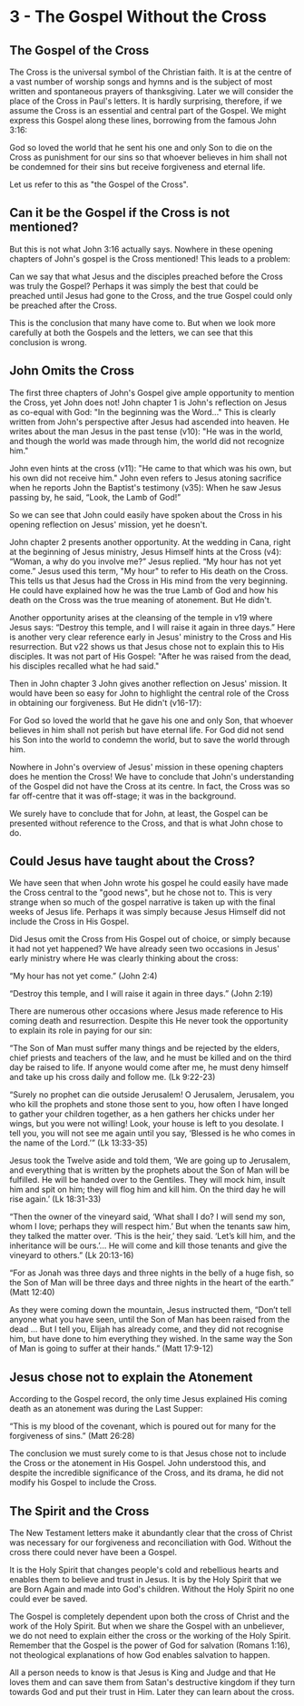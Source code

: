 # 3 - The Gospel Without the Cross

## The Gospel of the Cross

The Cross is the universal symbol of the Christian faith. It is at the centre of a vast number of worship songs and hymns and is the subject of most written and spontaneous prayers of thanksgiving. Later we will consider the place of the Cross in Paul's letters. It is hardly surprising, therefore, if we assume the Cross is an essential and central part of the Gospel. We might express this Gospel along these lines, borrowing from the famous John 3:16:

God so loved the world that he sent his one and only Son to die on the Cross as punishment for our sins so that whoever believes in him shall not be condemned for their sins but receive forgiveness and eternal life.

Let us refer to this as "the Gospel of the Cross".

## Can it be the Gospel if the Cross is not mentioned?

But this is not what John 3:16 actually says. Nowhere in these opening chapters of John's gospel is the Cross mentioned! This leads to a problem:

Can we say that what Jesus and the disciples preached before the Cross was truly the Gospel? Perhaps it was simply the best that could be preached until Jesus had gone to the Cross, and the true Gospel could only be preached after the Cross.

This is the conclusion that many have come to. But when we look more carefully at both the Gospels and the letters, we can see that this conclusion is wrong.

## John Omits the Cross

The first three chapters of John's Gospel give ample opportunity to mention the Cross, yet John does not! John chapter 1 is John's reflection on Jesus as co-equal with God: "In the beginning was the Word..." This is clearly written from John's perspective after Jesus had ascended into heaven. He writes about the man Jesus in the past tense (v10): "He was in the world, and though the world was made through him, the world did not recognize him."

John even hints at the cross (v11): "He came to that which was his own, but his own did not receive him." John even refers to Jesus atoning sacrifice when he reports John the Baptist's testimony (v35): When he saw Jesus passing by, he said, “Look, the Lamb of God!”

So we can see that John could easily have spoken about the Cross in his opening reflection on Jesus' mission, yet he doesn't.

John chapter 2 presents another opportunity. At the wedding in Cana, right at the beginning of Jesus ministry, Jesus Himself hints at the Cross (v4): “Woman, a why do you involve me?” Jesus replied. “My hour has not yet come.” Jesus used this term, "My hour" to refer to His death on the Cross. This tells us that Jesus had the Cross in His mind from the very beginning. He could have explained how he was the true Lamb of God and how his death on the Cross was the true meaning of atonement. But He didn't.

Another opportunity arises at the cleansing of the temple in v19 where Jesus says: “Destroy this temple, and I will raise it again in three days.” Here is another very clear reference early in Jesus' ministry to the Cross and His resurrection. But v22 shows us that Jesus chose not to explain this to His disciples. It was not part of His Gospel: "After he was raised from the dead, his disciples recalled what he had said."

Then in John chapter 3 John gives another reflection on Jesus' mission. It would have been so easy for John to highlight the central role of the Cross in obtaining our forgiveness. But He didn't (v16-17):

For God so loved the world that he gave his one and only Son, that whoever believes in him shall not perish but have eternal life. For God did not send his Son into the world to condemn the world, but to save the world through him.

Nowhere in John's overview of Jesus' mission in these opening chapters does he mention the Cross! We have to conclude that John's understanding of the Gospel did not have the Cross at its centre. In fact, the Cross was so far off-centre that it was off-stage; it was in the background.

We surely have to conclude that for John, at least, the Gospel can be presented without reference to the Cross, and that is what John chose to do.

## Could Jesus have taught about the Cross?

We have seen that when John wrote his gospel he could easily have made the Cross central to the "good news", but he chose not to. This is very strange when so much of the gospel narrative is taken up with the final weeks of Jesus life. Perhaps it was simply because Jesus Himself did not include the Cross in His Gospel.

Did Jesus omit the Cross from His Gospel out of choice, or simply because it had not yet happened? We have already seen two occasions in Jesus' early ministry where He was clearly thinking about the cross:

“My hour has not yet come.” (John 2:4)

“Destroy this temple, and I will raise it again in three days.” (John 2:19)

There are numerous other occasions where Jesus made reference to His coming death and resurrection. Despite this He never took the opportunity to explain its role in paying for our sin:

“The Son of Man must suffer many things and be rejected by the elders, chief priests and teachers of the law, and he must be killed and on the third day be raised to life. If anyone would come after me, he must deny himself and take up his cross daily and follow me. (Lk 9:22-23)

“Surely no prophet can die outside Jerusalem! O Jerusalem, Jerusalem, you who kill the prophets and stone those sent to you, how often I have longed to gather your children together, as a hen gathers her chicks under her wings, but you were not willing! Look, your house is left to you desolate. I tell you, you will not see me again until you say, ‘Blessed is he who comes in the name of the Lord.’” (Lk 13:33-35)

Jesus took the Twelve aside and told them, ‘We are going up to Jerusalem, and everything that is written by the prophets about the Son of Man will be fulfilled. He will be handed over to the Gentiles. They will mock him, insult him and spit on him; they will flog him and kill him. On the third day he will rise again.’ (Lk 18:31-33)

“Then the owner of the vineyard said, ‘What shall I do? I will send my son, whom I love; perhaps they will respect him.’ But when the tenants saw him, they talked the matter over. ‘This is the heir,’ they said. ‘Let’s kill him, and the inheritance will be ours.’... He will come and kill those tenants and give the vineyard to others.” (Lk 20:13-16)

“For as Jonah was three days and three nights in the belly of a huge fish, so the Son of Man will be three days and three nights in the heart of the earth.” (Matt 12:40)

As they were coming down the mountain, Jesus instructed them, “Don’t tell anyone what you have seen, until the Son of Man has been raised from the dead ... But I tell you, Elijah has already come, and they did not recognise him, but have done to him everything they wished. In the same way the Son of Man is going to suffer at their hands.” (Matt 17:9-12)

## Jesus chose not to explain the Atonement

According to the Gospel record, the only time Jesus explained His coming death as an atonement was during the Last Supper:

“This is my blood of the covenant, which is poured out for many for the forgiveness of sins.” (Matt 26:28)

The conclusion we must surely come to is that Jesus chose not to include the Cross or the atonement in His Gospel. John understood this, and despite the incredible significance of the Cross, and its drama, he did not modify his Gospel to include the Cross.

## The Spirit and the Cross

The New Testament letters make it abundantly clear that the cross of Christ was necessary for our forgiveness and reconciliation with God. Without the cross there could never have been a Gospel.

It is the Holy Spirit that changes people's cold and rebellious hearts and enables them to believe and trust in Jesus. It is by the Holy Spirit that we are Born Again and made into God's children. Without the Holy Spirit no one could ever be saved.

The Gospel is completely dependent upon both the cross of Christ and the work of the Holy Spirit. But when we share the Gospel with an unbeliever, we do not need to explain either the cross or the working of the Holy Spirit. Remember that the Gospel is the power of God for salvation (Romans 1:16), not theological explanations of how God enables salvation to happen.

All a person needs to know is that Jesus is King and Judge and that He loves them and can save them from Satan's destructive kingdom if they turn towards God and put their trust in Him. Later they can learn about the cross.
